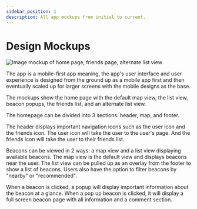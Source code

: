 ```yaml
---
sidebar_position: 1
description: All app mockups from initial to current.
---
```


# Design Mockups

![Image mockup of home page, friends page, alternate list view](https://github.com/Capstone-Projects-2023-Fall/project-lomo-in-person-gaming-app/assets/44854928/e04277b1-2799-41e4-b6f9-1bb9b4c9ee34)

The app is a mobile-first app meaning, the app's user interface and user experience is designed from the ground up as a mobile app first and then eventually scaled up for larger screens with the mobile designs as the base.

The mockups show the home page with the default map view, the list view, beacon popups, the friends list, and an alternate list view.

The homepage can be divided into 3 sections: header, map, and footer.

The header displays important navigation icons such as the user icon and the friends icon. The user icon will take the user to the user's page. And the friends icon will take the user to their friends list.

Beacons can be viewed in 2 ways: a map view and a list view displaying available beacons. The map view is the default view and displays beacons near the user. The list view can be pulled up as an overlay from the footer to show a list of beacons. Users also have the option to filter beacons by "nearby" or "recommended".

When a beacon is clicked, a popup will display important information about the beacon at a glance. When a pop up beacon is clicked, it will display a full screen beacon page with all information and a comment section.